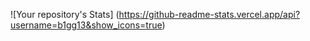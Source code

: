 ![Your repository's Stats]
(https://github-readme-stats.vercel.app/api?username=b1gg13&show_icons=true)
